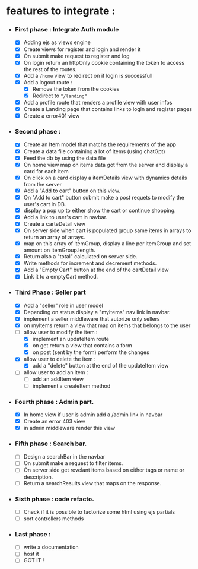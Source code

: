 # features to integrate :

- ### First phase : Integrate Auth module

  - [x] Adding ejs as views engine
  - [x] Create views for register and login and render it
  - [x] On submit make request to register and log
  - [x] On login return an httpOnly cookie containing the token to access the rest of the routes.
  - [x] Add a `/home` view to redirect on if login is successfull
  - [x] Add a logout route :
    - [x] Remove the token from the cookies
    - [x] Redirect to `"/landing"`
  - [x] Add a profile route that renders a profile view with user infos
  - [x] Create a Landing page that contains links to login and register pages
  - [x] Create a error401 view

- ### Second phase :

  - [x] Create an Item model that matchs the requirements of the app
  - [x] Create a data file containing a lot of items (using chatGpt)
  - [x] Feed the db by using the data file
  - [x] On home view map on items data got from the server and display a card for each item
  - [x] On click on a card display a itemDetails view with dynamics details from the server
  - [x] Add a "Add to cart" button on this view.
  - [x] On "Add to cart" button submit make a post requets to modify the user's cart in DB.
  - [x] display a pop up to either show the cart or continue shopping.
  - [x] Add a link to user's cart in navbar.
  - [x] Create a carteDetail view
  - [x] On server side when cart is populated group same items in arrays to return an array of arrays.
  - [x] map on this array of itemGroup, display a line per itemGroup and set amount on itemGroup.length.
  - [x] Return also a "total" calculated on server side.
  - [x] Write methods for increment and decrement methods.
  - [x] Add a "Empty Cart" button at the end of the cartDetail view
  - [x] Link it to a emptyCart method.

- ### Third Phase : Seller part

  - [x] Add a "seller" role in user model
  - [x] Depending on status display a "myItems" nav link in navbar.
  - [x] implement a seller middleware that autorize only sellers
  - [x] on myItems return a view that map on items that belongs to the user
  - [ ] allow user to modify the item :
    - [x] implement an updateItem route
    - [x] on get return a view that contains a form
    - [x] on post (sent by the form) perform the changes
  - [x] allow user to delete the item :
    - [x] add a "delete" button at the end of the updateItem view
  - [ ] allow user to add an item :
    - [ ] add an addItem view
    - [ ] implement a createItem method

- ### Fourth phase : Admin part.

  - [x] In home view if user is admin add a /admin link in navbar
  - [x] Create an error 403 view
  - [x] in admin middleware render this view

- ### Fifth phase : Search bar.

  - [ ] Design a searchBar in the navbar
  - [ ] On submit make a request to filter items.
  - [ ] On server side get revelant items based on either tags or name or description.
  - [ ] Return a searchResults view that maps on the response.

- ### Sixth phase : code refacto.

  - [ ] Check if it is possible to factorize some html using ejs partials
  - [ ] sort controllers methods

- ### Last phase :
  - [ ] write a documentation
  - [ ] host it
  - [ ] GOT IT !
